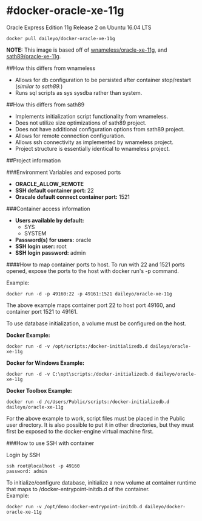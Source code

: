 #docker-oracle-xe-11g
============================

Oracle Express Edition 11g Release 2 on Ubuntu 16.04 LTS


```
docker pull daileyo/docker-oracle-xe-11g
```

**NOTE:**  This image is based off of [wnameless/oracle-xe-11g](https://github.com/wnameless/docker-oracle-xe-11g), and [sath89/oracle-xe-11g](https://github.com/MaksymBilenko/docker-oracle-xe-11g).  

##How this differs from wnameless
* Allows for db configuration to be persisted after container stop/restart (*similar to sath89.*)
* Runs sql scripts as sys sysdba rather than system.

##How this differs from sath89
* Implements initialization script functionality from wnameless.
* Does not utilize size optimizations of sath89 project.
* Does not have additional configuration options from sath89 project.
* Allows for remote connection configuration.
* Allows ssh connectivity as implemented by wnameless project.
* Project structure is essentially identical to wnameless project.

##Project information

###Environment Variables and exposed ports
* **ORACLE_ALLOW_REMOTE**
* **SSH default container port:** 22
* **Oracale default connect container  port:** 1521

###Container access information
* **Users available by default:**
  * SYS
  * SYSTEM
* **Password(s) for users:** oracle
* **SSH login user:** root
* **SSH login password:** admin


####How to map container ports to host.
To run with 22 and 1521 ports opened, expose the ports to the host with docker run's -p command. 

Example:
```
docker run -d -p 49160:22 -p 49161:1521 daileyo/oracle-xe-11g
```
The above example maps container port 22 to host port 49160, and container port 1521 to 49161.


To use database initialization, a volume must be configured on the host.

**Docker Example:**
```
docker run -d -v /opt/scripts:/docker-initializedb.d daileyo/oracle-xe-11g
```

**Docker for Windows Example:**
```
docker run -d -v C:\opt\scripts:/docker-initializedb.d daileyo/oracle-xe-11g
```
**Docker Toolbox Example:**
```
docker run -d /c/Users/Public/scripts:/docker-initializedb.d daileyo/oracle-xe-11g
```
For the above example to work, script files must be placed in the Public user directory.  It is also possible to put it in other directories, but they must first be exposed to the docker-engine virtual machine first.





###How to use SSH with container

Login by SSH
```
ssh root@localhost -p 49160
password: admin
```

To initialize/configure database, initialize a new volume at container runtime that maps to /docker-entrypoint-initdb.d of the container.  
Example:
```
docker run -v /opt/demo:docker-entrypoint-initdb.d daileyo/docker-oracle-xe-11g
```

